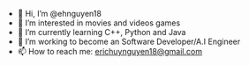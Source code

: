 - 👋 Hi, I’m @ehnguyen18
- 👀 I’m interested in movies and videos games
- 🌱 I’m currently learning C++, Python and Java
- 💞️ I’m working to become an Software Developer/A.I Engineer
- 📫 How to reach me: erichuynguyen18@gmail.com

<!---
ehnguyen18/ehnguyen18 is a ✨ special ✨ repository because its `README.md` (this file) appears on your GitHub profile.
You can click the Preview link to take a look at your changes.
--->
